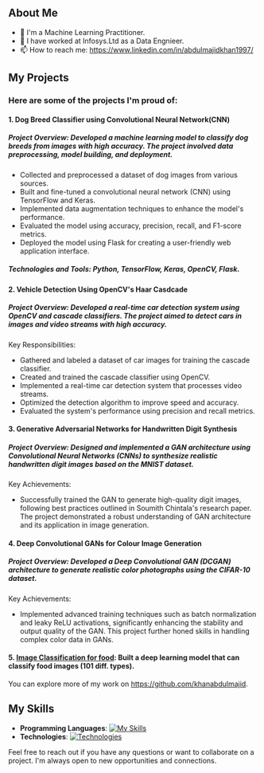 ## About Me

- 🌱 I'm a Machine Learning Practitioner.
- 💼 I have worked at Infosys.Ltd as a Data Engnieer.
- 📫 How to reach me: https://www.linkedin.com/in/abdulmajidkhan1997/

## My Projects

### Here are some of the projects I'm proud of:

#### 1. Dog Breed Classifier using Convolutional Neural Network(CNN)
##### Project Overview: Developed a machine learning model to classify dog breeds from images with high accuracy. The project involved data preprocessing, model building, and deployment.
  - Collected and preprocessed a dataset of dog images from various sources.
  - Built and fine-tuned a convolutional neural network (CNN) using TensorFlow and Keras.
  - Implemented data augmentation techniques to enhance the model's performance.
  - Evaluated the model using accuracy, precision, recall, and F1-score metrics.
  - Deployed the model using Flask for creating a user-friendly web application interface.
##### Technologies and Tools: Python, TensorFlow, Keras, OpenCV, Flask.

#### 2. Vehicle Detection Using OpenCV's Haar Casdcade
##### Project Overview: Developed a real-time car detection system using OpenCV and cascade classifiers. The project aimed to detect cars in images and video streams with high accuracy.
Key Responsibilities:

  - Gathered and labeled a dataset of car images for training the cascade classifier.
  - Created and trained the cascade classifier using OpenCV.
  - Implemented a real-time car detection system that processes video streams.
  - Optimized the detection algorithm to improve speed and accuracy.
  - Evaluated the system's performance using precision and recall metrics.

#### 3. Generative Adversarial Networks for Handwritten Digit Synthesis
##### Project Overview: Designed and implemented a GAN architecture using Convolutional Neural Networks (CNNs) to synthesize realistic handwritten digit images based on the MNIST dataset.
Key Achievements:

  - Successfully trained the GAN to generate high-quality digit images, following best practices outlined in Soumith Chintala's research paper. The project demonstrated a robust understanding of GAN architecture and its application in image generation.

#### 4. Deep Convolutional GANs for Colour Image Generation
##### Project Overview: Developed a Deep Convolutional GAN (DCGAN) architecture to generate realistic color photographs using the CIFAR-10 dataset.
Key Achievements:

  - Implemented advanced training techniques such as batch normalization and leaky ReLU activations, significantly enhancing the stability and output quality of the GAN. This project further honed skills in handling complex color data in GANs.
 

#### 5. [Image Classification for food](https://github.com/khanabdulmajid/tensorflow_deep_learning/blob/main/07_Project_1_Food_Vision.ipynb): Built a deep learning model that can classify food images (101 diff. types).

You can explore more of my work on https://github.com/khanabdulmajid.

## My Skills

- **Programming Languages**: [![My Skills](https://skillicons.dev/icons?i=py,cpp,java)](https://linkedin.com/in/AbdulMajidKhan1997)
- **Technologies**: [![Technologies](https://skillicons.dev/icons?i=tensorflow,django,mysql,mongodb&theme=dark)](https://linkedin.com/in/AbdulMajidKhan1997)

Feel free to reach out if you have any questions or want to collaborate on a project. I'm always open to new opportunities and connections.
